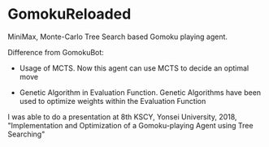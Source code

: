 # GomokuReloaded
MiniMax, Monte-Carlo Tree Search based Gomoku playing agent.

Difference from GomokuBot:
- Usage of MCTS. Now this agent can use MCTS to decide an optimal move

- Genetic Algorithm in Evaluation Function. Genetic Algorithms have been used to optimize weights within the Evaluation Function

I was able to do a presentation at 8th KSCY, Yonsei University, 2018, "Implementation and Optimization of a Gomoku-playing Agent using Tree Searching"
